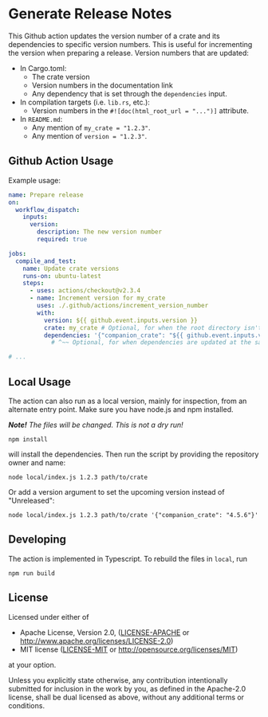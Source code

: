 # Generate Release Notes

This Github action updates the version number of a crate and its dependencies to specific version numbers. This is useful for incrementing the version when preparing a release. Version numbers that are updated:

* In Cargo.toml:
  * The crate version
  * Version numbers in the documentation link
  * Any dependency that is set through the `dependencies` input.
* In compilation targets (i.e. `lib.rs`, etc.):
  * Version numbers in the `#![doc(html_root_url = "...")]` attribute.
* In `README.md`:
  * Any mention of `my_crate = "1.2.3"`.
  * Any mention of `version = "1.2.3"`.

## Github Action Usage

Example usage:

```yml
name: Prepare release
on:
  workflow_dispatch:
    inputs:
      version:
        description: The new version number
        required: true

jobs:
  compile_and_test:
    name: Update crate versions
    runs-on: ubuntu-latest
    steps:
      - uses: actions/checkout@v2.3.4
      - name: Increment version for my_crate
        uses: ./.github/actions/increment_version_number
        with:
          version: ${{ github.event.inputs.version }}
          crate: my_crate # Optional, for when the root directory isn't the crate directory.
          dependencies: '{"companion_crate": "${{ github.event.inputs.version }}"}'
            # ^~~ Optional, for when dependencies are updated at the same time.

# ...
```

## Local Usage

The action can also run as a local version, mainly for inspection, from an alternate entry point. Make sure you have node.js and npm installed.

***Note!*** *The files will be changed. This is not a dry run!*

```shell
npm install
```

will install the dependencies. Then run the script by providing the repository owner and name:

```shell
node local/index.js 1.2.3 path/to/crate
```

Or add a version argument to set the upcoming version instead of "Unreleased":

```shell
node local/index.js 1.2.3 path/to/crate '{"companion_crate": "4.5.6"}'
```

## Developing

The action is implemented in Typescript. To rebuild the files in `local`, run

```shell
npm run build
```

## License

Licensed under either of

* Apache License, Version 2.0, ([LICENSE-APACHE](LICENSE-APACHE) or <http://www.apache.org/licenses/LICENSE-2.0>)
* MIT license ([LICENSE-MIT](LICENSE-MIT) or <http://opensource.org/licenses/MIT>)

at your option.

Unless you explicitly state otherwise, any contribution intentionally submitted for inclusion in the work by you, as defined in the Apache-2.0 license, shall be dual licensed as above, without any additional terms or conditions.
